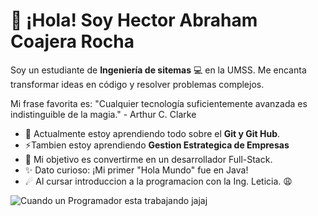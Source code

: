# 👋 ¡Hola! Soy Hector Abraham Coajera Rocha

Soy un estudiante de **Ingeniería de sitemas** 💻 en la UMSS. Me encanta transformar ideas en código y resolver problemas complejos.

Mi frase favorita es: "Cualquier tecnología suficientemente avanzada es indistinguible de la magia." - Arthur C. Clarke

*   🌱 Actualmente estoy aprendiendo todo sobre el **Git y Git Hub**.
*   ⚡Tambien estoy aprendiendo **Gestion Estrategica de Empresas**
*   🔭 Mi objetivo es convertirme en un desarrollador Full-Stack.
*   ✨ Dato curioso: ¡Mi primer "Hola Mundo" fue en Java!
*   ☄ Al cursar introduccion a la programacion con la Ing. Leticia. 😩


![Cuando un Programador esta trabajando jajaj](https://media3.giphy.com/media/v1.Y2lkPTc5MGI3NjExcDRqdTY2MXZyaDJuY2owNXg4MWUwdHVqMHF3MnF3NnY0Y2dxaDZmbCZlcD12MV9naWZzX3NlYXJjaCZjdD1n/78XCFBGOlS6keY1Bil/200w.webp)

